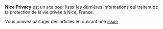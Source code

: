 **Nice Privacy** est un site pour lister les dernières informations qui traitent de la protection de la vie privée à Nice, France.

Vous pouvez partager des articles en ouvrant une [issue](https://github.com/mp2a/Bookmark/issues)

